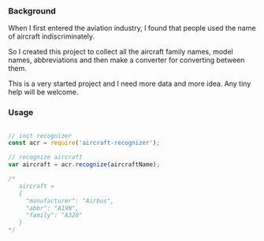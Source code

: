 ### Background
When I first entered the aviation industry, I found that people used the name of aircraft indiscriminately.

So I created this project to collect all the aircraft family names, model names, abbreviations and then make a converter for converting between them.

This is a very started project and I need more data and more idea. Any tiny help will be welcome.

### Usage

```javascript

// init recognizer
const acr = require('aircraft-recognizer');

// recognize aircraft
var aircraft = acr.recognize(aircraftName);

/*
   aircraft =
   {
     "manufacturer": "Airbus",
     "abbr": "A19N",
     "family": "A320"
   }
*/
```
